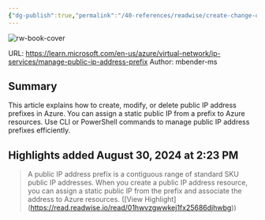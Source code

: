 ```yaml
---
{"dg-publish":true,"permalink":"/40-references/readwise/create-change-or-delete-an-azure-public-ip-address-prefix/","tags":["rw/articles"]}
---
```


![rw-book-cover](https://learn.microsoft.com/en-us/media/open-graph-image.png)
  
URL: https://learn.microsoft.com/en-us/azure/virtual-network/ip-services/manage-public-ip-address-prefix
Author: mbender-ms

## Summary

This article explains how to create, modify, or delete public IP address prefixes in Azure. You can assign a static public IP from a prefix to Azure resources. Use CLI or PowerShell commands to manage public IP address prefixes efficiently.

## Highlights added August 30, 2024 at 2:23 PM
>A public IP address prefix is a contiguous range of standard SKU public IP addresses. When you create a public IP address resource, you can assign a static public IP from the prefix and associate the address to Azure resources. ([View Highlight] (https://read.readwise.io/read/01hwvzgwwkej1fx25686djhwbg))


